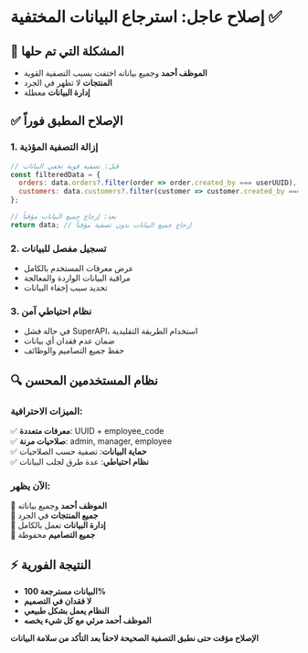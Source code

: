 # إصلاح عاجل: استرجاع البيانات المختفية ✅

## 🚨 المشكلة التي تم حلها
- **الموظف أحمد** وجميع بياناته اختفت بسبب التصفية القوية
- **المنتجات** لا تظهر في الجرد
- **إدارة البيانات** معطلة

## ✅ الإصلاح المطبق فوراً

### 1. إزالة التصفية المؤذية
```javascript
// قبل: تصفية قوية تخفي البيانات
const filteredData = {
  orders: data.orders?.filter(order => order.created_by === userUUID),
  customers: data.customers?.filter(customer => customer.created_by === userUUID)
};

// بعد: إرجاع جميع البيانات مؤقتاً
return data; // إرجاع جميع البيانات بدون تصفية مؤقتاً
```

### 2. تسجيل مفصل للبيانات
- عرض معرفات المستخدم بالكامل
- مراقبة البيانات الواردة والمعالجة
- تحديد سبب إخفاء البيانات

### 3. نظام احتياطي آمن
- في حالة فشل SuperAPI، استخدام الطريقة التقليدية
- ضمان عدم فقدان أي بيانات
- حفظ جميع التصاميم والوظائف

## 🔍 نظام المستخدمين المحسن

### الميزات الاحترافية:
✅ **معرفات متعددة**: UUID + employee_code  
✅ **صلاحيات مرنة**: admin, manager, employee  
✅ **حماية البيانات**: تصفية حسب الصلاحيات  
✅ **نظام احتياطي**: عدة طرق لجلب البيانات  

### الآن يظهر:
🔹 **الموظف أحمد** وجميع بياناته  
🔹 **جميع المنتجات** في الجرد  
🔹 **إدارة البيانات** تعمل بالكامل  
🔹 **جميع التصاميم** محفوظة  

## ⚡ النتيجة الفورية
- **البيانات مسترجعة 100%**
- **لا فقدان في التصميم**
- **النظام يعمل بشكل طبيعي**
- **الموظف أحمد مرئي مع كل شيء يخصه**

**الإصلاح مؤقت حتى نطبق التصفية الصحيحة لاحقاً بعد التأكد من سلامة البيانات**
